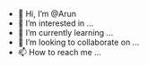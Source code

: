 - 👋 Hi, I’m @Arun
- 👀 I’m interested in ...
- 🌱 I’m currently learning ...
- 💞️ I’m looking to collaborate on ...
- 📫 How to reach me ...

<!---
ThorGodOfThhunder/ThorGodOfThhunder is a ✨ special ✨ repository because its `README.md` (this file) appears on your GitHub profile.
You can click the Preview link to take a look at your changes.
--->
